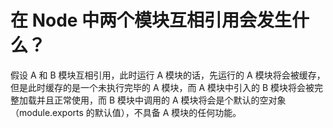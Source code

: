 # 在 Node 中两个模块互相引用会发生什么？

假设 A 和 B 模块互相引用，此时运行 A 模块的话，先运行的 A 模块将会被缓存，但是此时缓存的是一个未执行完毕的 A 模块，而 A 模块中引入的 B 模块将会被完整加载并且正常使用，而 B 模块中调用的 A 模块将会是个默认的空对象（module.exports 的默认值），不具备 A 模块的任何功能。